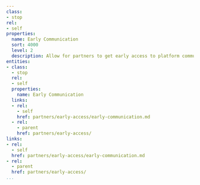 ```yaml
---
class:
- stop
rel:
- self
properties:
  name: Early Communication
  sort: 4000
  level: 2
  description: Allow for partners to get early access to platform communications.
entities:
- class:
  - stop
  rel:
  - self
  properties:
    name: Early Communication
  links:
  - rel:
    - self
    href: partners/early-access/early-communication.md
  - rel:
    - parent
    href: partners/early-access/
links:
- rel:
  - self
  href: partners/early-access/early-communication.md
- rel:
  - parent
  href: partners/early-access/
...
```

